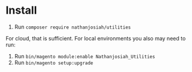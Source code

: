 # Install
1. Run `composer require nathanjosiah/utilities`

For cloud, that is sufficient. For local environments you also may need to run:
1. Run `bin/magento module:enable Nathanjosiah_Utilities`
2. Run `bin/magento setup:upgrade`
